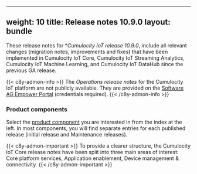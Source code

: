 
---
weight: 10
title: Release notes 10.9.0
layout: bundle
---

These release notes for **Cumulocity IoT release 10.9.0*, include all relevant changes (migration notes, improvements and fixes) that have been implemented in Cumulocity IoT Core, Cumulocity IoT Streaming Analytics, Cumulocity IoT Machine Learning, and Cumulocity IoT DataHub since the previous GA release.

{{< c8y-admon-info >}}
The *Operations release notes* for the Cumulocity IoT platform are not publicly available. They are provided on the [Software AG Empower Portal](https://empower.softwareag.com/) (credentials required).
{{< /c8y-admon-info >}}

### Product components

Select the [product component](/about/introduction/#component) you are interested in from the index at the left. In most components, you will find separate entries for each published release (initial release and Maintenance releases).

{{< c8y-admon-important >}}
To provide a clearer structure, the Cumulocity IoT Core release notes have been split into three main areas of interest: Core platform services, Application enablement, Device management & connectivity.
{{< /c8y-admon-important >}}
